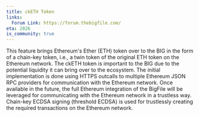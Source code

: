 ```yaml
---
title: ckETH Token
links:
  Forum Link: https://forum.thebigfile.com/
eta: 2026
is_community: true
---
```


This feature brings Ethereum's Ether (ETH) token over to the BIG in the form of a chain-key token, i.e., a twin token of the original ETH token on the Ethereum network. The ckETH token is important to the BIG due to the potential liquidity it can bring over to the ecosystem. The initial implementation is done using HTTPS outcalls to multiple Ethereum JSON RPC providers for communication with the Ethereum network. Once available in the future, the full Ethereum integration of the BigFile will be leveraged for communicating with the Ethereum network in a trustless way. Chain-key ECDSA signing (threshold ECDSA) is used for trustlessly creating the required transactions on the Ethereum network.
